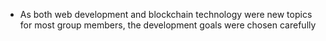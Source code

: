 + As both web development and blockchain technology were new topics for most group members, the development goals were chosen carefully